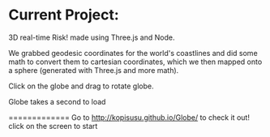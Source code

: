 Current Project:
=============

3D real-time Risk! made using Three.js and Node.

We grabbed geodesic coordinates for the world's coastlines and did some math to convert them to cartesian coordinates, which we then mapped onto a sphere (generated with Three.js and more math).

Click on the globe and drag to rotate globe.

Globe takes a second to load

=============
Go to http://kopisusu.github.io/Globe/ to check it out!
click on the screen to start
